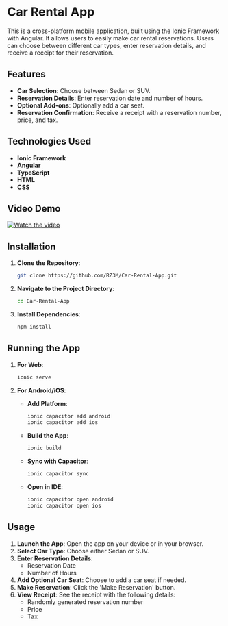 # Car Rental App

This is a cross-platform mobile application, built using the Ionic Framework with Angular. It allows users to easily make car rental reservations. Users can choose between different car types, enter reservation details, and receive a receipt for their reservation.

## Features

- **Car Selection**: Choose between Sedan or SUV.
- **Reservation Details**: Enter reservation date and number of hours.
- **Optional Add-ons**: Optionally add a car seat.
- **Reservation Confirmation**: Receive a receipt with a reservation number, price, and tax.

## Technologies Used

- **Ionic Framework**
- **Angular**
- **TypeScript**
- **HTML**
- **CSS**

## Video Demo

[![Watch the video](https://img.youtube.com/vi/rAv-IjdHAmY/0.jpg)](https://www.youtube.com/watch?v=rAv-IjdHAmY)

## Installation

1. **Clone the Repository**:
    ```sh
    git clone https://github.com/RZ3M/Car-Rental-App.git
    ```
2. **Navigate to the Project Directory**:
    ```sh
    cd Car-Rental-App
    ```
3. **Install Dependencies**:
    ```sh
    npm install
    ```

## Running the App

1. **For Web**:
    ```sh
    ionic serve
    ```

2. **For Android/iOS**:
    - **Add Platform**:
        ```sh
        ionic capacitor add android
        ionic capacitor add ios
        ```
    - **Build the App**:
        ```sh
        ionic build
        ```
    - **Sync with Capacitor**:
        ```sh
        ionic capacitor sync
        ```
    - **Open in IDE**:
        ```sh
        ionic capacitor open android
        ionic capacitor open ios
        ```

## Usage

1. **Launch the App**: Open the app on your device or in your browser.
2. **Select Car Type**: Choose either Sedan or SUV.
3. **Enter Reservation Details**:
    - Reservation Date
    - Number of Hours
4. **Add Optional Car Seat**: Choose to add a car seat if needed.
5. **Make Reservation**: Click the 'Make Reservation' button.
6. **View Receipt**: See the receipt with the following details:
    - Randomly generated reservation number
    - Price
    - Tax
